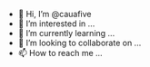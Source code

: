 - 👋 Hi, I’m @cauafive
- 👀 I’m interested in ...
- 🌱 I’m currently learning ...
- 💞️ I’m looking to collaborate on ...
- 📫 How to reach me ...

<!---
cauafive/cauafive is a ✨ special ✨ repository because its `README.md` (this file) appears on your GitHub profile.
You can click the Preview link to take a look at your changes.
--->
